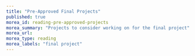 ```yaml
---
title: "Pre-Approved Final Projects"
published: true
morea_id: reading-pre-approved-projects
morea_summary: "Projects to consider working on for the final project"
morea_url:
morea_type: reading
morea_labels: "final project"
---
```



